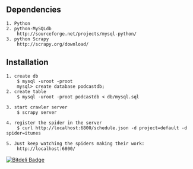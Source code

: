 ## Dependencies
	1. Python
	2. python-MySQLdb
		http://sourceforge.net/projects/mysql-python/
	3. python Scrapy
		http://scrapy.org/download/

## Installation
	1. create db
		$ mysql -uroot -proot
		mysql> create database podcastdb;
	2. create table
		$ mysql -uroot -proot podcastdb < db/mysql.sql
	
	3. start crawler server
		$ scrapy server
		
	4. register the spider in the server
		$ curl http://localhost:6800/schedule.json -d project=default -d spider=itunes
		
	5. Just keep watching the spiders making their work:
		http://localhost:6800/

[![Bitdeli Badge](https://d2weczhvl823v0.cloudfront.net/arthurnn/podcast/trend.png)](https://bitdeli.com/free "Bitdeli Badge")

